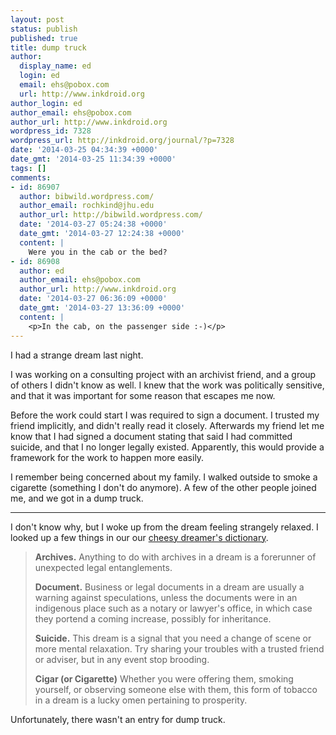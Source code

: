 ```yaml
---
layout: post
status: publish
published: true
title: dump truck
author:
  display_name: ed
  login: ed
  email: ehs@pobox.com
  url: http://www.inkdroid.org
author_login: ed
author_email: ehs@pobox.com
author_url: http://www.inkdroid.org
wordpress_id: 7328
wordpress_url: http://inkdroid.org/journal/?p=7328
date: '2014-03-25 04:34:39 +0000'
date_gmt: '2014-03-25 11:34:39 +0000'
tags: []
comments:
- id: 86907
  author: bibwild.wordpress.com/
  author_email: rochkind@jhu.edu
  author_url: http://bibwild.wordpress.com/
  date: '2014-03-27 05:24:38 +0000'
  date_gmt: '2014-03-27 12:24:38 +0000'
  content: |
    Were you in the cab or the bed?
- id: 86908
  author: ed
  author_email: ehs@pobox.com
  author_url: http://www.inkdroid.org
  date: '2014-03-27 06:36:09 +0000'
  date_gmt: '2014-03-27 13:36:09 +0000'
  content: |
    <p>In the cab, on the passenger side :-)</p>
---
```

<p>I had a strange dream last night.</p>
<p>I was working on a consulting project with an archivist friend, and a group of others I didn't know as well. I knew that the work was politically sensitive, and that it was important for some reason that escapes me now.</p>
<p>Before the work could start I was required to sign a document. I trusted my friend implicitly, and didn't really read it closely. Afterwards my friend let me know that I had signed a document stating that said I had committed suicide, and that I no longer legally existed. Apparently, this would provide a framework for the work to happen more easily.</p>
<p>I remember being concerned about my family. I walked outside to smoke a cigarette (something I don't do anymore). A few of the other people joined me, and we got in a dump truck.</p>
<hr>
<p>I don't know why, but I woke up from the dream feeling strangely relaxed. I looked up a few things in our our <a href="http://www.amazon.com/Dreamers-Dictionary-Stearn-Robinson/dp/0446342963">cheesy dreamer's dictionary</a>.</p>
<blockquote>
<p><strong>Archives.</strong> Anything to do with archives in a dream is a forerunner of unexpected legal entanglements.</p>
<p><strong>Document.</strong> Business or legal documents in a dream are usually a warning against speculations, unless the documents were in an indigenous place such as a notary or lawyer's office, in which case they portend a coming increase, possibly for inheritance.</p>
<p><strong>Suicide.</strong> This dream is a signal that you need a change of scene or more mental relaxation. Try sharing your troubles with a trusted friend or adviser, but in any event stop brooding.</p>
<p><strong>Cigar (or Cigarette)</strong> Whether you were offering them, smoking yourself, or observing someone else with them, this form of tobacco in a dream is a lucky omen pertaining to prosperity.</p>
</blockquote>
<p>Unfortunately, there wasn't an entry for dump truck.</p>
